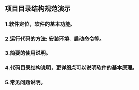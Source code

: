 ## 项目目录结构规范演示

### 1.软件定位，软件的基本功能。
### 2.运行代码的方法: 安装环境、启动命令等。
### 3.简要的使用说明。
### 4.代码目录结构说明，更详细点可以说明软件的基本原理。
### 5.常见问题说明。

